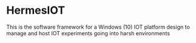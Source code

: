 # HermesIOT
This is the software framework for a Windows (10) IOT platform design to manage and host IOT experiments going into harsh environments
